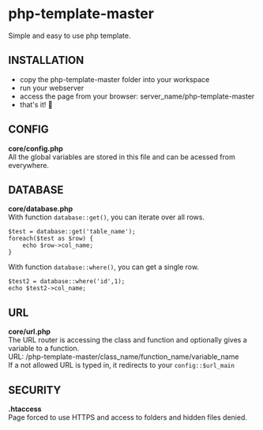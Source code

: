 # php-template-master
Simple and easy to use php template.

## INSTALLATION
* copy the php-template-master folder into your workspace
* run your webserver
* access the page from your browser: server_name/php-template-master
* that's it! :rofl:

## CONFIG
**core/config.php**<br />
All the global variables are stored in this file and can be acessed from everywhere.<br />

## DATABASE
**core/database.php**<br />
With function `database::get()`, you can iterate over all rows.

    $test = database::get('table_name');
    foreach($test as $row) {
        echo $row->col_name;
    }
    
With function `database::where()`, you can get a single row.

    $test2 = database::where('id',1); 
    echo $test2->col_name;

## URL
**core/url.php**<br />
The URL router is accessing the class and function and optionally gives a variable to a function.<br />
URL: /php-template-master/class_name/function_name/variable_name<br />
If a not allowed URL is typed in, it redirects to your `config::$url_main`<br />

## SECURITY
**.htaccess**<br />
Page forced to use HTTPS and access to folders and hidden files denied.<br />